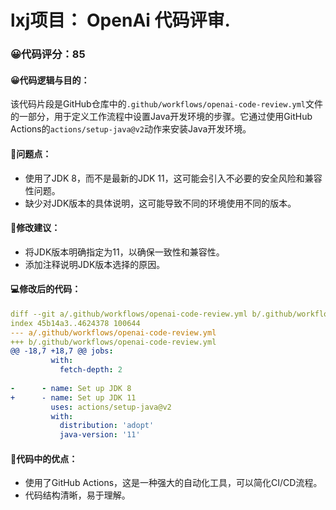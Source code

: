 # lxj项目： OpenAi 代码评审.
### 😀代码评分：85
#### 😀代码逻辑与目的：
该代码片段是GitHub仓库中的`.github/workflows/openai-code-review.yml`文件的一部分，用于定义工作流程中设置Java开发环境的步骤。它通过使用GitHub Actions的`actions/setup-java@v2`动作来安装Java开发环境。

#### 🤔问题点：
- 使用了JDK 8，而不是最新的JDK 11，这可能会引入不必要的安全风险和兼容性问题。
- 缺少对JDK版本的具体说明，这可能导致不同的环境使用不同的版本。

#### 🎯修改建议：
- 将JDK版本明确指定为11，以确保一致性和兼容性。
- 添加注释说明JDK版本选择的原因。

#### 💻修改后的代码：
```yaml
diff --git a/.github/workflows/openai-code-review.yml b/.github/workflows/openai-code-review.yml
index 45b14a3..4624378 100644
--- a/.github/workflows/openai-code-review.yml
+++ b/.github/workflows/openai-code-review.yml
@@ -18,7 +18,7 @@ jobs:
         with:
           fetch-depth: 2
 
-      - name: Set up JDK 8
+      - name: Set up JDK 11
         uses: actions/setup-java@v2
         with:
           distribution: 'adopt'
           java-version: '11'
```

#### 🌟代码中的优点：
- 使用了GitHub Actions，这是一种强大的自动化工具，可以简化CI/CD流程。
- 代码结构清晰，易于理解。
